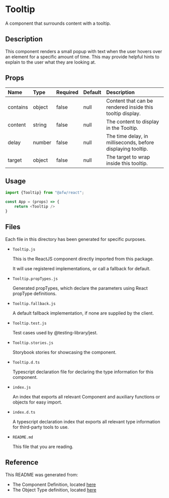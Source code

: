# Tooltip

A component that surrounds content with a tooltip.

## Description
This component renders a small popup with text when the user hovers over an element for a specific amount of time.  This may provide helpful hints to explain to the user what they are looking at.

## Props
| Name | Type | Required | Default | Description |
|:----------|:----------|:----|:------------|:------------|
|contains|object|false|null|Content that can be rendered inside this tooltip display.|
|content|string|false|null|The content to display in the Tooltip.|
|delay|number|false|null|The time delay, in milliseconds, before displaying tooltip.|
|target|object|false|null|The target to wrap inside this tooltip.|

## Usage
```js
import {Tooltip} from "@afw/react";

const App = (props) => {
    return <Tooltip />
}
```

## Files
Each file in this directory has been generated for specific purposes.
 * `Tooltip.js`

   This is the ReactJS component directly imported from this package.

   It will use registered implementations, or call a fallback for default.
 * `Tooltip.propTypes.js`

   Generated propTypes, which declare the parameters using React propType definitions.

 * `Tooltip.fallback.js`

   A default fallback implementation, if none are supplied by the client.

 * `Tooltip.test.js`

   Test cases used by @testing-library/jest.

 * `Tooltip.stories.js`

   Storybook stories for showcasing the component.

 * `Tooltip.d.ts`

   Typescript declaration file for declaring the type information for this component.

 * `index.js`

   An index that exports all relevant Component and auxiliary functions or objects for easy import.

 * `index.d.ts`

   A typescript declaration index that exports all relevant type information for third-party tools to use.

 * `README.md`

   This file that you are reading.

## Reference
This README was generated from:
  * The Component Definition, located [here](/src/afw_components/generate/objects/_AdaptiveLayoutComponentType_/Tooltip.json)
  * The Object Type definition, located [here](/src/afw_components/generate/objects/_AdaptiveObjectType_/_AdaptiveLayoutComponentType_Tooltip.json)

